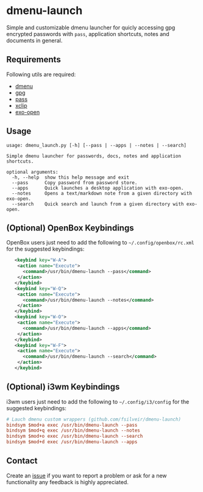 # dmenu-launch

Simple and customizable dmenu launcher for quicly accessing gpg encrypted passwords with `pass`, application shortcuts, notes and documents in general.

## Requirements

Following utils are required:

- [dmenu](https://tools.suckless.org/dmenu/)
- [gpg](https://gnupg.org/)
- [pass](https://www.passwordstore.org/)
- [xclip](https://github.com/astrand/xclip)
- [exo-open](http://manpages.ubuntu.com/manpages/bionic/man1/exo-open.1.html)

## Usage

```properties
usage: dmenu_launch.py [-h] [--pass | --apps | --notes | --search]

Simple dmenu launcher for passwords, docs, notes and application shortcuts.

optional arguments:
  -h, --help  show this help message and exit
  --pass      Copy password from password store.
  --apps      Quick launches a desktop application with exo-open.
  --notes     Opens a text/markdown note from a given directory with exo-open.
  --search    Quick search and launch from a given directory with exo-open.
```

## (Optional) OpenBox Keybindings

OpenBox users just need to add the following to `~/.config/openbox/rc.xml` for the suggested keybindings:

```xml
   <keybind key="W-A">
    <action name="Execute">
      <command>/usr/bin/dmenu-launch --pass</command>
    </action>
   </keybind>
   <keybind key="W-Q">
    <action name="Execute">
      <command>/usr/bin/dmenu-launch --notes</command>
    </action>
   </keybind>
   <keybind key="W-O">
    <action name="Execute">
      <command>/usr/bin/dmenu-launch --apps</command>
    </action>
   </keybind>
   <keybind key="W-F">
    <action name="Execute">
      <command>/usr/bin/dmenu-launch --search</command>
    </action>
   </keybind>
```

## (Optional) i3wm Keybindings

i3wm users just need to add the following to `~/.config/i3/config` for the suggested keybindings:

```ini
# Lauch dmenu custom wrappers (github.com/fsilveir/dmenu-launch)
bindsym $mod+a exec /usr/bin/dmenu-launch --pass
bindsym $mod+q exec /usr/bin/dmenu-launch --notes
bindsym $mod+o exec /usr/bin/dmenu-launch --search
bindsym $mod+d exec /usr/bin/dmenu-launch --apps
```

## Contact

Create an [issue](https://github.com/fsilveir/dmenu_launch/issues) if you want to report a problem or ask for a new functionality any feedback is highly appreciated.
